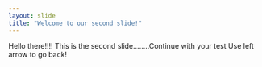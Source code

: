 ```yaml
---
layout: slide
title: "Welcome to our second slide!"
---
```

Hello there!!!! This is the second slide........Continue with your test
Use left arrow to go back!
